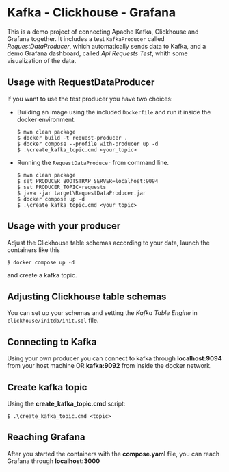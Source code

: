 # Kafka - Clickhouse - Grafana

This is a demo project of connecting Apache Kafka, Clickhouse and Grafana together. It includes a test `KafkaProducer` called *RequestDataProducer*, which automatically sends data to Kafka, and a demo Grafana dashboard, called *Api Requests Test*, whith some visualization of the data.

## Usage with RequestDataProducer

If you want to use the test producer you have two choices:
  - Building an image using the included `Dockerfile` and run it inside the docker environment.
    ```
    $ mvn clean package
    $ docker build -t request-producer .
    $ docker compose --profile with-producer up -d
    $ .\create_kafka_topic.cmd <your_topic>
    ```
  - Running the `RequestDataProducer` from command line.
    ```
    $ mvn clean package
    $ set PRODUCER_BOOTSTRAP_SERVER=localhost:9094
    $ set PRODUCER_TOPIC=requests
    $ java -jar target\RequestDataProducer.jar
    $ docker compose up -d
    $ .\create_kafka_topic.cmd <your_topic>
    ```

## Usage with your producer

Adjust the Clickhouse table schemas according to your data, launch the containers like this
```
$ docker compose up -d
```
and create a kafka topic.

## Adjusting Clickhouse table schemas

You can set up your schemas and setting the *Kafka Table Engine* in `clickhouse/initdb/init.sql` file.

## Connecting to Kafka

Using your own producer you can connect to kafka through **localhost:9094** from your host machine OR **kafka:9092** from inside the docker network.

## Create kafka topic

Using the **create_kafka_topic.cmd** script:

```
$ .\create_kafka_topic.cmd <topic>
```

## Reaching Grafana

After you started the containers with the **compose.yaml** file, you can reach Grafana through **localhost:3000**
